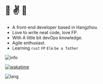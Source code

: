 # 👋 ✌️ 🤟

- A front-end developer based in Hangzhou. 
- Love to write neat code, love FP.
- With A little bit devOps knowledge.
- Agile enthusiast.
- Learning `rust` `FP` `Elm` `be a father`

![info](https://github-readme-stats.vercel.app/api?username=ekilzen&hide_title=true&show_icons=true&theme=onedark)

[![wakatime](https://github-readme-stats.vercel.app/api/wakatime?username=ekil&layout=compact&theme=onedark&langs_count=6)](https://wakatime.com/@ekil)

![lang](https://github-readme-stats.vercel.app/api/top-langs/?username=ekilzen&layout=compact&theme=onedark&langs_count=6)
